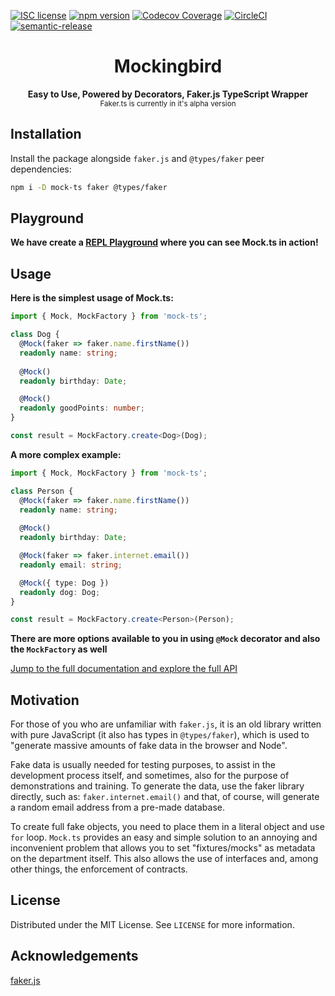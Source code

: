 [![ISC license](http://img.shields.io/badge/license-MIT-brightgreen.svg)](http://opensource.org/licenses/MIT)
[![npm version](http://img.shields.io/npm/v/@websolute/faker.ts.svg?style=flat)](https://npmjs.org/package/faker.ts "View this project on npm")
[![Codecov Coverage](https://img.shields.io/codecov/c/github/omermorad/faker.ts/master.svg?style=flat-square)](https://codecov.io/gh/omer-morad-ni/faker.ts)
[![CircleCI](https://circleci.com/gh/omermorad/faker.ts.svg?style=shield)](https://circleci.com/gh/circleci/circleci-docs)
[![semantic-release](https://img.shields.io/badge/%20%20%F0%9F%93%A6%F0%9F%9A%80-semantic--release-e10079.svg)](https://github.com/semantic-release/semantic-release)

<p align="center">
  <h1 align="center">Mockingbird</h1>

  <p align="center">
    <strong>Easy to Use, Powered by Decorators, Faker.js TypeScript Wrapper</strong>
    <br>
    <small>Faker.ts is currently in it's alpha version</small>
  </p>
</p>

## Installation
Install the package alongside `faker.js` and `@types/faker` peer dependencies:

```bash
npm i -D mock-ts faker @types/faker
```

## Playground 
**We have create a [REPL Playground](https://repl.it/@omermorad/Fakerts-Playground) where you can see Mock.ts in action!**

## Usage

**Here is the simplest usage of Mock.ts:**

```typescript
import { Mock, MockFactory } from 'mock-ts';

class Dog {
  @Mock(faker => faker.name.firstName())
  readonly name: string;
  
  @Mock()
  readonly birthday: Date;

  @Mock()
  readonly goodPoints: number;
}

const result = MockFactory.create<Dog>(Dog);
```

**A more complex example:**
```typescript
import { Mock, MockFactory } from 'mock-ts';

class Person {
  @Mock(faker => faker.name.firstName())
  readonly name: string;
  
  @Mock()
  readonly birthday: Date;

  @Mock(faker => faker.internet.email())
  readonly email: string;

  @Mock({ type: Dog })
  readonly dog: Dog;
}

const result = MockFactory.create<Person>(Person);
```

**There are more options available to you in using `@Mock` decorator and also the `MockFactory` as well**

[Jump to the full documentation and explore the full API](https://github.com/omermorad/faker.ts/blob/master/docs/README.md)


## Motivation
For those of you who are unfamiliar with `faker.js`, it is an old library written with pure JavaScript (it also has types in `@types/faker`), which is used to
"generate massive amounts of fake data in the browser and Node".

Fake data is usually needed for testing purposes, to assist in the development process itself,
and sometimes, also for the purpose of demonstrations and training.
To generate the data, use the faker library directly, such as: `faker.internet.email()`
and that, of course, will generate a random email address from a pre-made database.

To create full fake objects, you need to place them in a literal object and use `for` loop.
`Mock.ts` provides an easy and simple solution to an annoying and inconvenient problem that
allows you to set "fixtures/mocks" as metadata on the department itself.
This also allows the use of interfaces and, among other things, the enforcement of contracts.

## License
Distributed under the MIT License. See `LICENSE` for more information.

## Acknowledgements
[faker.js](https://github.com/marak/Faker.js)
